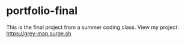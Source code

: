 # portfolio-final

This is the final project from a summer coding class.
View my project: https://grey-map.surge.sh
